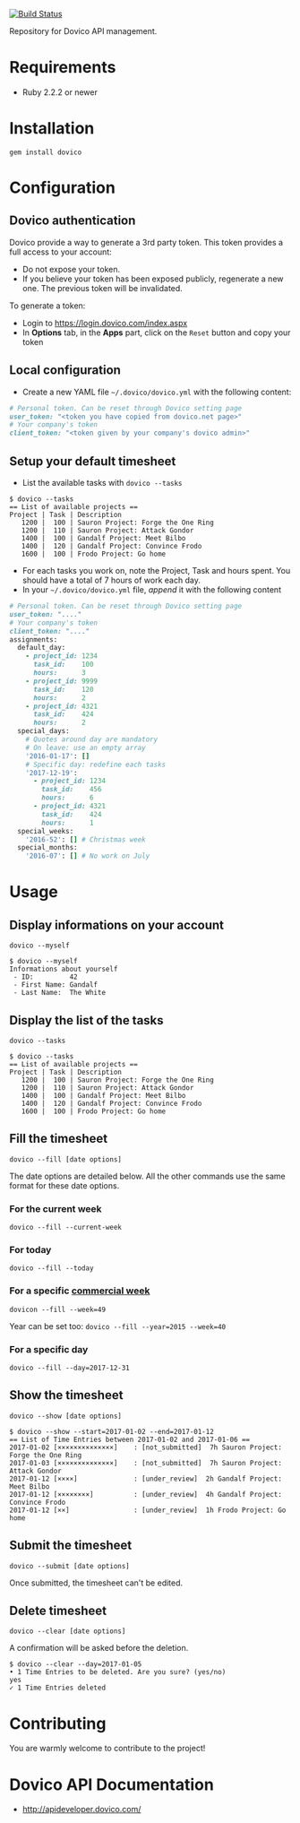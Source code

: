 [![Build Status](https://travis-ci.org/trainline-eu/dovico.svg?branch=master)](https://travis-ci.org/trainline-eu/dovico)

Repository for Dovico API management.

# Requirements
- Ruby 2.2.2 or newer

# Installation
`gem install dovico`

# Configuration

## Dovico authentication
Dovico provide a way to generate a 3rd party token. This token provides a full access to your account:
- Do not expose your token.
- If you believe your token has been exposed publicly, regenerate a new one. The previous token will be invalidated.

To generate a token:
* Login to https://login.dovico.com/index.aspx
* In **Options** tab, in the **Apps** part, click on the `Reset` button and copy your token

## Local configuration
* Create a new YAML file `~/.dovico/dovico.yml` with the following content:

~~~ruby
# Personal token. Can be reset through Dovico setting page
user_token: "<token you have copied from dovico.net page>"
# Your company's token
client_token: "<token given by your company's dovico admin>"
~~~

## Setup your default timesheet
* List the available tasks with `dovico --tasks`

~~~
$ dovico --tasks
== List of available projects ==
Project | Task | Description
   1200 |  100 | Sauron Project: Forge the One Ring
   1200 |  110 | Sauron Project: Attack Gondor
   1400 |  100 | Gandalf Project: Meet Bilbo
   1400 |  120 | Gandalf Project: Convince Frodo
   1600 |  100 | Frodo Project: Go home
~~~

* For each tasks you work on, note the Project, Task and hours spent. You should have a total of 7 hours of work each day.
* In your `~/.dovico/dovico.yml` file, *append* it with the following content

~~~ruby
# Personal token. Can be reset through Dovico setting page
user_token: "...."
# Your company's token
client_token: "...."
assignments:
  default_day:
    - project_id: 1234
      task_id:    100
      hours:      3
    - project_id: 9999
      task_id:    120
      hours:      2
    - project_id: 4321
      task_id:    424
      hours:      2
  special_days:
    # Quotes around day are mandatory
    # On leave: use an empty array
    '2016-01-17': []
    # Specific day: redefine each tasks
    '2017-12-19':
      - project_id: 1234
        task_id:    456
        hours:      6
      - project_id: 4321
        task_id:    424
        hours:      1
  special_weeks:
    '2016-52': [] # Christmas week
  special_months:
    '2016-07': [] # No work on July

~~~

# Usage
## Display informations on your account
`dovico --myself`

~~~
$ dovico --myself
Informations about yourself
 - ID:         42
 - First Name: Gandalf
 - Last Name:  The White
~~~

## Display the list of the tasks
`dovico --tasks`
~~~
$ dovico --tasks
== List of available projects ==
Project | Task | Description
   1200 |  100 | Sauron Project: Forge the One Ring
   1200 |  110 | Sauron Project: Attack Gondor
   1400 |  100 | Gandalf Project: Meet Bilbo
   1400 |  120 | Gandalf Project: Convince Frodo
   1600 |  100 | Frodo Project: Go home
~~~

## Fill the timesheet
`dovico --fill [date options]`

The date options are detailed below. All the other commands use the same format for these date options.

### For the current week
`dovico --fill --current-week`

### For today
`dovico --fill --today`

### For a specific [commercial week](http://www.epochconverter.com/weeks/)
`dovicon --fill --week=49`

Year can be set too:
`dovico --fill --year=2015 --week=40`

### For a specific day
`dovico --fill --day=2017-12-31`

## Show the timesheet
`dovico --show [date options]`

~~~
$ dovico --show --start=2017-01-02 --end=2017-01-12
== List of Time Entries between 2017-01-02 and 2017-01-06 ==
2017-01-02 [××××××××××××××]    : [not_submitted]  7h Sauron Project: Forge the One Ring
2017-01-03 [××××××××××××××]    : [not_submitted]  7h Sauron Project: Attack Gondor
2017-01-12 [××××]              : [under_review]  2h Gandalf Project: Meet Bilbo
2017-01-12 [××××××××]          : [under_review]  4h Gandalf Project: Convince Frodo
2017-01-12 [××]                : [under_review]  1h Frodo Project: Go home
~~~

## Submit the timesheet
`dovico --submit [date options]`

Once submitted, the timesheet can't be edited.

## Delete timesheet
`dovico --clear [date options]`

A confirmation will be asked before the deletion.
~~~
$ dovico --clear --day=2017-01-05
• 1 Time Entries to be deleted. Are you sure? (yes/no)
yes
✓ 1 Time Entries deleted
~~~

# Contributing
You are warmly welcome to contribute to the project!

# Dovico API Documentation
* http://apideveloper.dovico.com/
